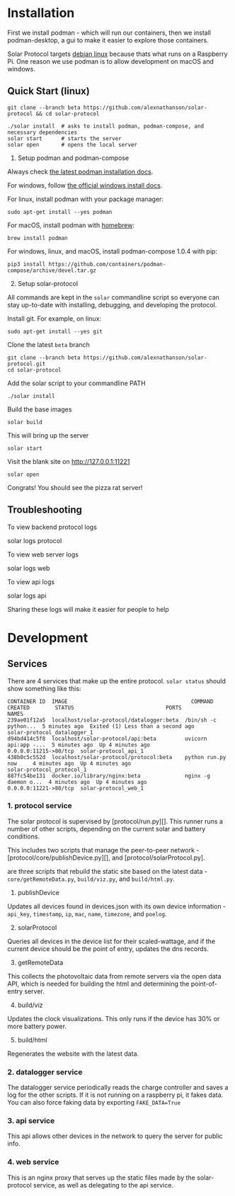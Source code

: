 # Installation

First we install podman - which will run our containers, then we install podman-desktop, a gui to make it easier to explore those containers.

Solar Protocol targets [debian linux](https://debian.org) because thats what runs on a Raspberry Pi. One reason we use podman is to allow development on macOS and windows.

## Quick Start (linux)

    git clone --branch beta https://github.com/alexnathanson/solar-protocol && cd solar-protocol

    ./solar install  # asks to install podman, podman-compose, and necessary dependencies
    solar start      # starts the server
    solar open       # opens the local server

1. Setup podman and podman-compose

Always check [the latest podman installation docs](https://podman.io/getting-started/installation).

For windows, follow [the official windows install docs](https://github.com/containers/podman/blob/main/docs/tutorials/podman-for-windows.md).

For linux, install podman with your package manager:

    sudo apt-get install --yes podman

For macOS, install podman with [homebrew](https://brew.sh):

    brew install podman

For windows, linux, and macOS, install podman-compose 1.0.4 with pip:

    pip3 install https://github.com/containers/podman-compose/archive/devel.tar.gz

2. Setup solar-protocol

All commands are kept in the `solar` commandline script so everyone can stay up-to-date with installing, debugging, and developing the protocol.

Install git. For example, on linux:

    sudo apt-get install --yes git

Clone the latest `beta` branch

    git clone --branch beta https://github.com/alexnathanson/solar-protocol.git
    cd solar-protocol

Add the solar script to your commandline PATH

    ./solar install

Build the base images

    solar build

This will bring up the server

    solar start

Visit the blank site on http://127.0.0.1:11221

    solar open

Congrats! You should see the pizza rat server!

## Troubleshooting

To view backend protocol logs

   solar logs protocol

To view web server logs

   solar logs web

To view api logs

   solar logs api

Sharing these logs will make it easier for people to help


# Development

## Services

There are 4 services that make up the entire protocol. `solar status` should show something like this:

    CONTAINER ID  IMAGE                                       COMMAND               CREATED        STATUS                             PORTS                  NAMES
    239ae01f12a5  localhost/solar-protocol/datalogger:beta  /bin/sh -c python...  5 minutes ago  Exited (1) Less than a second ago                         solar-protocol_datalogger_1
    d94bd414c5f8  localhost/solar-protocol/api:beta         uvicorn api:app -...  5 minutes ago  Up 4 minutes ago                   0.0.0.0:11215->80/tcp  solar-protocol_api_1
    438b0c5c552d  localhost/solar-protocol/protocol:beta    python run.py now     4 minutes ago  Up 4 minutes ago                                          solar-protocol_protocol_1
    887fc54be131  docker.io/library/nginx:beta              nginx -g daemon o...  4 minutes ago  Up 4 minutes ago                   0.0.0.0:11221->80/tcp  solar-protocol_web_1

### 1. protocol service

The solar protocol is supervised by [protocol/run.py][]. This runner runs a number of other scripts, depending on the current solar and battery conditions.

This includes two scripts that manage the peer-to-peer network - [protocol/core/publishDevice.py][], and [protocol/solarProtocol.py].

 are three scripts that rebuild the static site based on the latest data - `core/getRemoteData.py`, `build/viz.py`, and `build/html.py`.

1. publishDevice

Updates all devices found in devices.json with its own device information - `api_key`, `timestamp`, `ip`, `mac`, `name`, `timezone`, and `poelog`.

2. solarProtocol

Queries all devices in the device list for their scaled-wattage, and if the current device should be the point of entry, updates the dns records.

3. getRemoteData

This collects the photovoltaic data from remote servers via the open data API, which is needed for building the html and determining the point-of-entry server.

4. build/viz

Updates the clock visualizations. This only runs if the device has 30% or more battery power.

5. build/html

Regenerates the website with the latest data.

### 2. datalogger service

The datalogger service periodically reads the charge controller and saves a log for the other scripts. If it is not running on a raspberry pi, it fakes data. You can also force faking data by exporting `FAKE_DATA=True`

### 3. api service

This api allows other devices in the network to query the server for public info.

### 4. web service

This is an nginx proxy that serves up the static files made by the solar-protocol service, as well as delegating to the api service.
